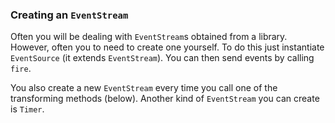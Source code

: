### Creating an `EventStream`

Often you will be dealing with `EventStream`s
obtained from a library. However, often you to need to create one
yourself. To do this just instantiate `EventSource`
(it extends `EventStream`).
You can then send events by calling `fire`.

You also create a new `EventStream` every
time you call one of the transforming methods (below). Another kind of `EventStream` you can create is `Timer`.

 <div data-lift="DemoPane?snippet=EventStream_EventSource"></div>
